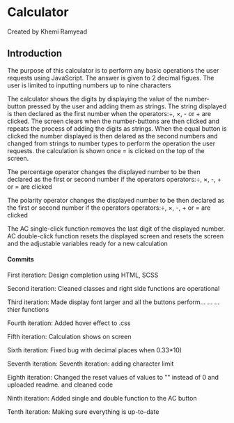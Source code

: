 # Calculator

<p>Created by Khemi Ramyead</p>

<h2>Introduction</h2>

<p>The purpose of this calculator is to perform any basic operations the user requests using JavaScript. The answer is given to 2 decimal figues. The user is limited to inputting numbers up to nine characters</p>

<p>The calculator shows the digits by displaying the value of the number-button pressed by the user and adding them as strings. The string displayed is then declared as the first number when the operators:÷, ×, - or + are clicked. The screen clears when the number-buttons are then clicked and repeats the process of adding the digits as strings. When the equal button is clicked the number displayed is then delared as the second numbers and changed from strings to number types to perform the operation the user requests. the calculation is shown once = is clicked on the top of the screen.</p>

<p>The percentage operator changes the displayed number to be then declared as the first or second number if the operators operators:÷, ×, -, + or = are clicked</p>

<p>The polarity operator changes the displayed number to be then declared as the first or second number if the operators operators:÷, ×, -, + or = are clicked</p>

<p>The AC single-click function removes the last digit of the displayed number. AC double-click function resets the displayed screen and resets the screen and the adjustable variables ready for a new calculation</p>

<h4>Commits</h4>
<p>First iteration: Design completion using HTML, SCSS</p>
<p>Second iteration: Cleaned classes and right side functions are operational</p>
<p>Third iteration: Made display font larger and all the buttons perform…  …
… thier functions</p>
<p>Fourth iteration: Added hover effect to .css</p>
<p>Fifth iteration: Calculation shows on screen</p>
<p>Sixth iteration: Fixed bug with decimal places when 0.33*10)</p>
<p>Seventh iteration: Seventh iteration: adding character limit</p>
<p>Eighth iteration: Changed the reset values of values to "" instead of 0 and uploaded readme. and cleaned code</p>
<p>Ninth iteration: Added single and double function to the AC button</p>
<p>Tenth iteration: Making sure everything is up-to-date</p>